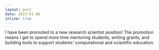 ```yaml
---
layout: post
date: 2023-01-06
inline: true
---
```


I have been promoted to a new research scientist position! The promotion means I get to spend more time mentoring students, writing grants, and building tools to support students' computational and scientific education.
